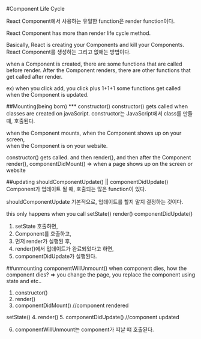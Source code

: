 #Component Life Cycle

React Component에서 사용하는 유일한 function은 render function이다.

React Component has more than render 
life cycle method.

Basically, 
React is creating your Components and kill your Components.
React Component를 생성하는 그리고 없애는 방법이다.

when a Component is created, there are some functions that are called before render.
After the Component renders, there are other functions that get called after render.

ex) 
when you click add, you click plus 1+1+1 
some functions get called when the Component is updated.

##Mounting(being born)
*** constructor() 
constructor() gets called when classes are created on javaScript.
constructor는 JavaScript에서 class를 만들 때, 호출된다.

when the Component mounts,
when the Component shows up on your screen,  
when the Component is on your website. 

 constructor() gets called.
 and then render(),
 and then after the Component render(),
 componentDidMount() => when a page shows up on the screen or website


##updating shouldComponentUpdate() || componentDidUpdate()
Component가 업데이트 될 때, 호출되는 많은 function이 있다.

shouldComponentUpdate
기본적으로, 업데이트를 할지 말지 결정하는 것이다.

this only happens when you call setState()
render()
componentDidUpdate()

1. setState 호출하면,
2. Component를 호출하고, 
3. 먼저 render가 실행된 후,
4. render()에서 업데이트가 완료되었다고 하면,
5. componentDidUpdate가 실행된다.

##unmounting componentWillUnmount()
when component dies, 
how the component dies?
=> you change the page, you replace the component using state and etc..



1. constructor()
2. render()
3. componentDidMount() //component rendered 

setState()
4. render()
5. componentDidUpdate() //component updated

6. componentWillUnmount는 component가 떠날 떄 호출된다.
